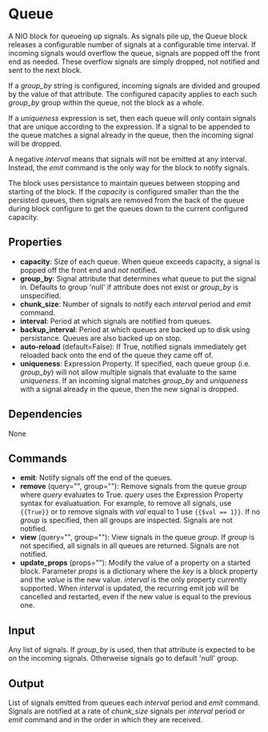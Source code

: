 Queue
===========

A NIO block for queueing up signals. As signals pile up, the Queue block releases a configurable number of signals at a configurable time interval. If incoming signals would overflow the queue, signals are popped off the front end as needed. These overflow signals are simply dropped, not notified and sent to the next block.

If a *group_by* string is configured, incoming signals are divided and grouped by the value of that attribute. The configured capacity applies to each such *group_by* group within the queue, not the block as a whole.

If a *uniqueness* expression is set, then each queue will only contain signals that are unique according to the expression. If a signal to be appended to the queue matches a signal already in the queue, then the incoming signal will be dropped.

A negative *interval* means that signals will not be emitted at any interval. Instead, the *emit* command is the only way for the block to notify signals.

The block uses persistance to maintain queues between stopping and starting of the block. If the *capacity* is configured smaller than the the persisted queues, then signals are removed from the back of the queue during block configure to get the queues down to the current configured capacity.

Properties
--------------

-   **capacity**: Size of each queue. When queue exceeds capacity, a signal is popped off the front end and *not* notified.
-   **group_by**: Signal attribute that determines what queue to put the signal in. Defaults to group 'null' if attribute does not exist or *group_by* is unspecified.
-   **chunk_size**: Number of signals to notify each *interval* period and *emit* command.
-   **interval**: Period at which signals are notified from queues.
-   **backup_interval**: Period at which queues are backed up to disk using persistance. Queues are also backed up on stop.
-   **auto-reload** (default=False): If True, notified signals immediately get reloaded back onto the end of the queue they came off of.
-   **uniqueness**: Expression Property. If specified, each queue group (i.e. *group_by*) will not allow multiple signals that evaluate to the same *uniqueness*. If an incoming signal matches *group_by* and *uniqueness* with a signal already in the queue, then the new signal is dropped.

Dependencies
----------------
None

Commands
----------------
-   **emit**: Notify signals off the end of the queues.
-   **remove** (query="", group=""): Remove signals from the queue *group* where *query* evaluates to True. *query* uses the Expression Property syntax for evaluatuation. For example, to remove all signals, use `{{True}}` or to remove signals with *val* equal to 1 use `{{$val == 1}}`. If no *group* is specified, then all groups are inspected. Signals are not notified.
-   **view** (query="", group=""): View signals in the queue *group*. If *group* is not specified, all signals in all queues are returned. Signals are not notified.
-   **update_props** (props=""): Modify the value of a property on a started block. Parameter *props* is a dictionary where the *key* is a block property and the *value* is the new value. *interval* is the only property currently supported. When *interval* is updated, the recurring emit job will be cancelled and restarted, even if the new value is equal to the previous one.

Input
-------
Any list of signals. If *group_by* is used, then that attribute is expected to be on the incoming signals. Otherweise signals go to default 'null' group.

Output
---------
List of signals emitted from queues each *interval* period and *emit* command. Signals are notified at a rate of *chunk_size* signals per *interval* period or *emit* command and in the order in which they are received.
